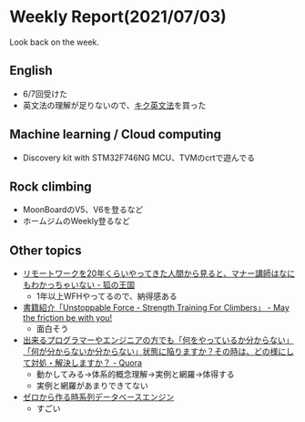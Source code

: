 # Weekly Report(2021/07/03)


Look back on the week.

## English

- 6/7回受けた
- 英文法の理解が足りないので、[キク英文法](https://amzn.to/3xoqxeZ)を買った

## Machine learning / Cloud computing

- Discovery kit with STM32F746NG MCU、TVMのcrtで遊んでる

## Rock climbing

- MoonBoardのV5、V6を登るなど
- ホームジムのWeekly登るなど

## Other topics

- [リモートワークを20年くらいやってきた人間から見ると、マナー講師はなにもわかっちゃいない - 狐の王国](https://koshian.hateblo.jp/entry/2021/06/29/162343)
    - 1年以上WFHやってるので、納得感ある
- [書籍紹介「Unstoppable Force - Strength Training For Climbers」 - May the friction be with you!](https://takato77.hatenablog.com/entry/2021/06/30/063454)
    - 面白そう
- [出来るプログラマーやエンジニアの方でも「何をやっているか分からない」「何が分からないか分からない」状態に陥りますか？その時は、どの様にして対処・解決しますか？ - Quora](https://jp.quora.com/%E5%87%BA%E6%9D%A5%E3%82%8B%E3%83%97%E3%83%AD%E3%82%B0%E3%83%A9%E3%83%9E%E3%83%BC%E3%82%84%E3%82%A8%E3%83%B3%E3%82%B8%E3%83%8B%E3%82%A2%E3%81%AE%E6%96%B9%E3%81%A7%E3%82%82-%E4%BD%95%E3%82%92%E3%82%84%E3%81%A3)
    - 動かしてみる→体系的概念理解→実例と網羅→体得する
    - 実例と網羅があまりできてない
- [ゼロから作る時系列データベースエンジン](https://zenn.dev/nakabonne/articles/d300838a1500c7)
    - すごい

